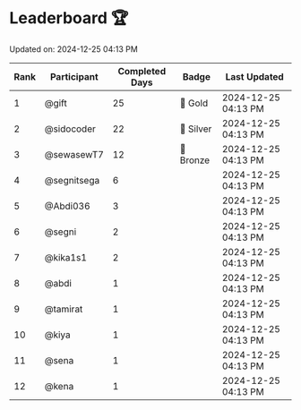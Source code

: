 # Leaderboard 🏆

Updated on: 2024-12-25 04:13 PM

| Rank | Participant       | Completed Days | Badge      | Last Updated         |
|------|-------------------|----------------|------------|----------------------|
| 1    | @gift             | 25             | 🏅 Gold     | 2024-12-25 04:13 PM |
| 2    | @sidocoder        | 22             | 🥈 Silver   | 2024-12-25 04:13 PM |
| 3    | @sewasewT7        | 12             | 🥉 Bronze   | 2024-12-25 04:13 PM |
| 4    | @segnitsega       | 6              |            | 2024-12-25 04:13 PM |
| 5    | @Abdi036          | 3              |            | 2024-12-25 04:13 PM |
| 6    | @segni            | 2              |            | 2024-12-25 04:13 PM |
| 7    | @kika1s1          | 2              |            | 2024-12-25 04:13 PM |
| 8    | @abdi             | 1              |            | 2024-12-25 04:13 PM |
| 9    | @tamirat          | 1              |            | 2024-12-25 04:13 PM |
| 10   | @kiya             | 1              |            | 2024-12-25 04:13 PM |
| 11   | @sena             | 1              |            | 2024-12-25 04:13 PM |
| 12   | @kena             | 1              |            | 2024-12-25 04:13 PM |
